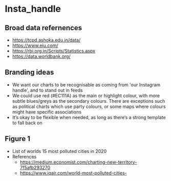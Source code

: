 # Insta_handle

## Broad data refernences
- https://tcpd.ashoka.edu.in/data/
- https://www.eiu.com/
- https://rbi.org.in/Scripts/Statistics.aspx
- https://data.worldbank.org/

## Branding ideas
- We want our charts to be recognisable as coming from 'our Instagram handle', and to stand out in feeds
- We could use red (#EC111A) as the main or highlight colour, with more subtle blues/greys as the secondary colours. There are exceptions such as political charts which use party colours, or some maps where colours might have specific associations
- It’s okay to be flexible when needed, as long as there’s a strong template to fall back on



## Figure 1
- List of worlds 15 most polluted cities in 2020
- References
  - https://medium.economist.com/charting-new-territory-7f5afb293270
  - https://www.iqair.com/world-most-polluted-cities-
